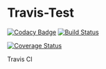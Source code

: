 # Travis-Test
[![Codacy Badge](https://api.codacy.com/project/badge/Grade/e0aa13ef56504b8eb5d159b9117b45f0)](https://app.codacy.com/manual/xuke100/bessy.top.github.io?utm_source=github.com&utm_medium=referral&utm_content=xuke100/bessy.top.github.io&utm_campaign=Badge_Grade_Dashboard)
[![Build Status](https://travis-ci.org/Azure-Q/Travis-Test.svg?branch=master)](https://travis-ci.org/Azure-Q/Travis-Test)

[![Coverage Status](https://coveralls.io/repos/github/pimterry/grunt-coveralls/badge.svg?branch=master)](https://coveralls.io/github/pimterry/grunt-coveralls?branch=master)


Travis  CI
